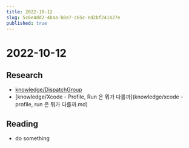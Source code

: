 ```yaml
---
title: 2022-10-12
slug: 5c6e4dd2-4baa-b8a7-c65c-ed2bf241427e
published: true
---
```


# 2022-10-12

## Research

* [knowledge/DispatchGroup](knowledge/dispatchgroup.md)
* \[knowledge/Xcode - Profile, Run 은 뭐가 다를까\](knowledge/xcode - profile, run 은 뭐가 다를까.md)

## Reading

* do something
